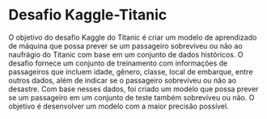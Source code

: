 # Desafio Kaggle-Titanic
O objetivo do desafio Kaggle do Titanic é criar um modelo de aprendizado de máquina que possa prever se um passageiro sobreviveu ou não ao naufrágio do Titanic com base em um conjunto de dados históricos. 
O desafio fornece um conjunto de treinamento com informações de passageiros que incluem idade, gênero, classe, local de embarque, entre outros dados, além de indicar se o passageiro sobreviveu ou não ao desastre. 
Com base nesses dados, foi criado um modelo que possa prever se um passageiro em um conjunto de teste também sobreviveu ou não. 
O objetivo é desenvolver um modelo com a maior precisão possível. 

